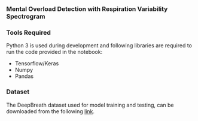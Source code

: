 ### Mental Overload Detection with Respiration Variability Spectrogram

### Tools Required

Python 3 is used during development and following libraries are required to run the code provided in the notebook:
* Tensorflow/Keras
* Numpy
* Pandas

### Dataset

The DeepBreath dataset used for model training and testing, can be downloaded from the following [link](
http://youngjuncho.com/datasets/).

